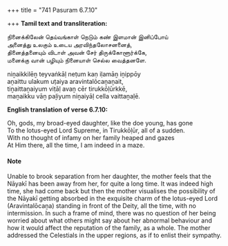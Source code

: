 +++
title = "741 Pasuram 6.7.10"

+++
**Tamil text and transliteration:**

நினைக்கிலேன் தெய்வங்காள் நெடும் கண் இளமான் இனிப்போய்  
அனைத்து உலகும் உடைய அரவிந்தலோசனனைத்,  
தினைத்தனையும் விடாள் அவன் சேர் திருக்கோளூர்க்கே,  
மனைக்கு வான் பழியும் நினையாள் செல்ல வைத்தனளே.

niṉaikkilēṉ teyvaṅkāḷ neṭum kaṇ iḷamāṉ iṉippōy  
aṉaittu ulakum uṭaiya aravintalōcaṉaṉait,  
tiṉaittaṉaiyum viṭāḷ avaṉ cēr tirukkōḷūrkkē,  
maṉaikku vāṉ paḻiyum niṉaiyāḷ cella vaittaṉaḷē.

**English translation of verse 6.7.10:**

Oh, gods, my broad-eyed daughter, like the doe young, has gone  
To the lotus-eyed Lord Supreme, in Tirukkōḷūr, all of a sudden.  
With no thought of infamy on her family heaped and gazes  
At Him there, all the time, I am indeed in a maze.

#### Note

Unable to brook separation from her daughter, the mother feels that the Nāyakī has been away from her, for quite a long time. It was indeed high time, she had come back but then the mother visualises the possibility of the Nāyakī getting absorbed in the exquisite charm of the lotus-eyed Lord (Aravintalōcaṉa) standing in front of the Deity, all the time, with no intermission. In such a frame of mind, there was no question of her being worried about what others might say about her abnormal behaviour and how it would affect the reputation of the family, as a whole. The mother addressed the Celestials in the upper regions, as if to enlist their sympathy.


